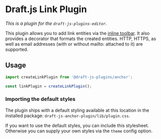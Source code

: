 # Draft.js Link Plugin

_This is a plugin for the `draft-js-plugins-editor`._

This plugin allows you to add link entities via the [inline toolbar](https://www.draft-js-plugins.com/plugin/inline-toolbar). It also provides a decorator that formats the created entities. HTTP, HTTPS, as well as email addresses (with or without mailto: attached to it) are supported.

## Usage

```js
import createLinkPlugin from '@draft-js-plugins/anchor';

const linkPlugin = createLinkPlugin();
```

### Importing the default styles

The plugin ships with a default styling available at this location in the installed package:
`draft-js-anchor-plugin/lib/plugin.css`.

If you want to use the default styles, you can include this stylesheet. Otherwise you can supply your own styles via the `theme` config option.
